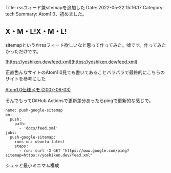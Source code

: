 Title: rssフィード兼sitemapを追加した
Date: 2022-05-22 15:16:17
Category: tech
Summary: Atom1.0、初めました。

## X・M・L!X・M・L!

sitemapというかrssフィード欲しいなと思って作ってみた。嘘です。作ってみたかっただけです。

[https://yoshiken.dev/feed.xml](https://yoshiken.dev/feed.xml)

正直色んなサイトのAtom1.0見ても書いてあることバラバラで最終的にこちらのサイトを参考にした

[Atom1.0仕様メモ (2007-06-03)](https://txqz.net/memo/2007-0603-2352.html)

そんでもってGitHub Actionsで更新差分あったらpingで更新的な感じで。

```
name: push-google-sitemap
on:
  push:
    path:
      - 'docs/feed.xml'
jobs:
  push-google-sitemap:
    runs-on: ubuntu-latest
    steps:
      - run: curl -X GET "https://www.google.com/ping?sitemap=https://yoshiken.dev/feed.xml"
```

シュッと最小ミニマム構成
